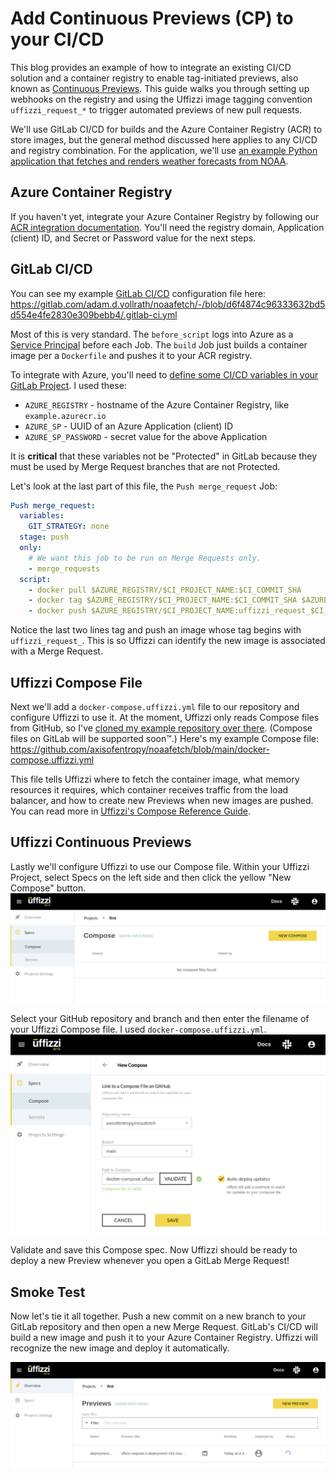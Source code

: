 # Add Continuous Previews (CP) to your CI/CD  

This blog provides an example of how to integrate an existing CI/CD solution and a container registry to enable tag-initiated previews, also known as [Continuous Previews](../continuous-previews.md). This guide walks you through setting up webhooks on the registry and using the Uffizzi image tagging convention `uffizzi_request_*` to trigger automated previews of new pull requests.  

We'll use GitLab CI/CD for builds and the Azure Container Registry (ACR) to store images, but the general method discussed here applies to any CI/CD and registry combination. For the application, we'll use [an example Python application that fetches and renders weather forecasts from NOAA](https://gitlab.com/adam.d.vollrath/noaafetch/).  

## Azure Container Registry  

If you haven't yet, integrate your Azure Container Registry by following our [ACR integration documentation](../guides/container-registry-integrations.md#azure-container-registry-acr). You'll need the registry domain, Application (client) ID, and Secret or Password value for the next steps.  

## GitLab CI/CD  

You can see my example [GitLab CI/CD](https://docs.gitlab.com/ee/ci/) configuration file here: <https://gitlab.com/adam.d.vollrath/noaafetch/-/blob/d6f4874c96333632bd5d554e4fe2830e309bebb4/.gitlab-ci.yml>  

Most of this is very standard. The `before_script` logs into Azure as a [Service Principal](https://docs.microsoft.com/en-us/azure/active-directory/develop/app-objects-and-service-principals) before each Job. The `build` Job just builds a container image per a `Dockerfile` and pushes it to your ACR registry.  

To integrate with Azure, you'll need to [define some CI/CD variables in your GitLab Project](https://docs.gitlab.com/ee/ci/variables/#add-a-cicd-variable-to-a-project). I used these:  

- `AZURE_REGISTRY` - hostname of the Azure Container Registry, like `example.azurecr.io`
- `AZURE_SP` - UUID of an Azure Application (client) ID
- `AZURE_SP_PASSWORD` - secret value for the above Application

It is **critical** that these variables not be "Protected" in GitLab because they must be used by Merge Request branches that are not Protected.  

Let's look at the last part of this file, the `Push merge_request` Job:  

``` yaml title=".gitlab-ci.yml" hl_lines="10 11"
Push merge_request:
  variables:
    GIT_STRATEGY: none
  stage: push
  only:
    # We want this job to be run on Merge Requests only.
    - merge_requests
  script:
    - docker pull $AZURE_REGISTRY/$CI_PROJECT_NAME:$CI_COMMIT_SHA
    - docker tag $AZURE_REGISTRY/$CI_PROJECT_NAME:$CI_COMMIT_SHA $AZURE_REGISTRY/$CI_PROJECT_NAME:uffizzi_request_$CI_MERGE_REQUEST_IID
    - docker push $AZURE_REGISTRY/$CI_PROJECT_NAME:uffizzi_request_$CI_MERGE_REQUEST_IID
```

Notice the last two lines tag and push an image whose tag begins with `uffizzi_request_`. This is so Uffizzi can identify the new image is associated with a Merge Request.  

## Uffizzi Compose File  

Next we'll add a `docker-compose.uffizzi.yml` file to our repository and configure Uffizzi to use it. At the moment, Uffizzi only reads Compose files from GitHub, so I've [cloned my example repository over there](https://github.com/axisofentropy/noaafetch/). (Compose files on GitLab will be supported soon&trade;.) Here's my example Compose file: <https://github.com/axisofentropy/noaafetch/blob/main/docker-compose.uffizzi.yml>  

This file tells Uffizzi where to fetch the container image, what memory resources it requires, which container receives traffic from the load balancer, and how to create new Previews when new images are pushed. You can read more in [Uffizzi's Compose Reference Guide](../references/compose-spec.md).  

## Uffizzi Continuous Previews

Lastly we'll configure Uffizzi to use our Compose file. Within your Uffizzi Project, select Specs on the left side and then click the yellow "New Compose" button.
![New Compose File](../assets/images/blog-1-new-compose.png)  

Select your GitHub repository and branch and then enter the filename of your Uffizzi Compose file. I used `docker-compose.uffizzi.yml`.
![Link Compose File](../assets/images/blog-1-link-compose.png)  

Validate and save this Compose spec. Now Uffizzi should be ready to deploy a new Preview whenever you open a GitLab Merge Request!  

## Smoke Test  

Now let's tie it all together. Push a new commit on a new branch to your GitLab repository and then open a new Merge Request. GitLab's CI/CD will build a new image and push it to your Azure Container Registry. Uffizzi will recognize the new image and deploy it automatically.  

![New Preview](../assets/images/blog-1-new-preview.png)  
